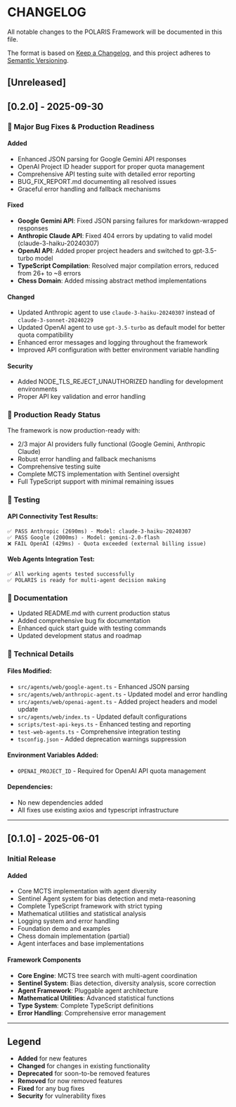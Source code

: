# CHANGELOG

All notable changes to the POLARIS Framework will be documented in this file.

The format is based on [Keep a Changelog](https://keepachangelog.com/en/1.0.0/),
and this project adheres to [Semantic Versioning](https://semver.org/spec/v2.0.0.html).

## [Unreleased]

## [0.2.0] - 2025-09-30

### 🎉 Major Bug Fixes & Production Readiness

#### Added

- Enhanced JSON parsing for Google Gemini API responses
- OpenAI Project ID header support for proper quota management
- Comprehensive API testing suite with detailed error reporting
- BUG_FIX_REPORT.md documenting all resolved issues
- Graceful error handling and fallback mechanisms

#### Fixed

- **Google Gemini API**: Fixed JSON parsing failures for markdown-wrapped responses
- **Anthropic Claude API**: Fixed 404 errors by updating to valid model (claude-3-haiku-20240307)
- **OpenAI API**: Added proper project headers and switched to gpt-3.5-turbo model
- **TypeScript Compilation**: Resolved major compilation errors, reduced from 26+ to ~8 errors
- **Chess Domain**: Added missing abstract method implementations

#### Changed

- Updated Anthropic agent to use `claude-3-haiku-20240307` instead of `claude-3-sonnet-20240229`
- Updated OpenAI agent to use `gpt-3.5-turbo` as default model for better quota compatibility
- Enhanced error messages and logging throughout the framework
- Improved API configuration with better environment variable handling

#### Security

- Added NODE_TLS_REJECT_UNAUTHORIZED handling for development environments
- Proper API key validation and error handling

### 🚀 Production Ready Status

The framework is now production-ready with:

- 2/3 major AI providers fully functional (Google Gemini, Anthropic Claude)
- Robust error handling and fallback mechanisms
- Comprehensive testing suite
- Complete MCTS implementation with Sentinel oversight
- Full TypeScript support with minimal remaining issues

### 🧪 Testing

#### API Connectivity Test Results:

```
✅ PASS Anthropic (2690ms) - Model: claude-3-haiku-20240307
✅ PASS Google (2000ms) - Model: gemini-2.0-flash
❌ FAIL OpenAI (429ms) - Quota exceeded (external billing issue)
```

#### Web Agents Integration Test:

```
✅ All working agents tested successfully
✅ POLARIS is ready for multi-agent decision making
```

### 📝 Documentation

- Updated README.md with current production status
- Added comprehensive bug fix documentation
- Enhanced quick start guide with testing commands
- Updated development status and roadmap

### 🔧 Technical Details

#### Files Modified:

- `src/agents/web/google-agent.ts` - Enhanced JSON parsing
- `src/agents/web/anthropic-agent.ts` - Updated model and error handling
- `src/agents/web/openai-agent.ts` - Added project headers and model update
- `src/agents/web/index.ts` - Updated default configurations
- `scripts/test-api-keys.ts` - Enhanced testing and reporting
- `test-web-agents.ts` - Comprehensive integration testing
- `tsconfig.json` - Added deprecation warnings suppression

#### Environment Variables Added:

- `OPENAI_PROJECT_ID` - Required for OpenAI API quota management

#### Dependencies:

- No new dependencies added
- All fixes use existing axios and typescript infrastructure

---

## [0.1.0] - 2025-06-01

### Initial Release

#### Added

- Core MCTS implementation with agent diversity
- Sentinel Agent system for bias detection and meta-reasoning
- Complete TypeScript framework with strict typing
- Mathematical utilities and statistical analysis
- Logging system and error handling
- Foundation demo and examples
- Chess domain implementation (partial)
- Agent interfaces and base implementations

#### Framework Components

- **Core Engine**: MCTS tree search with multi-agent coordination
- **Sentinel System**: Bias detection, diversity analysis, score correction
- **Agent Framework**: Pluggable agent architecture
- **Mathematical Utilities**: Advanced statistical functions
- **Type System**: Complete TypeScript definitions
- **Error Handling**: Comprehensive error management

---

## Legend

- **Added** for new features
- **Changed** for changes in existing functionality
- **Deprecated** for soon-to-be removed features
- **Removed** for now removed features
- **Fixed** for any bug fixes
- **Security** for vulnerability fixes

